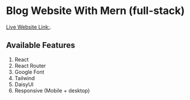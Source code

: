 # Blog Website With Mern (full-stack)

[Live Website Link:](https://github.com/facebook/create-react-app).

## Available Features
1. React
2. React Router
3. Google Font
4. Tailwind
5. DaisyUI
6. Responsive (Mobile + desktop)